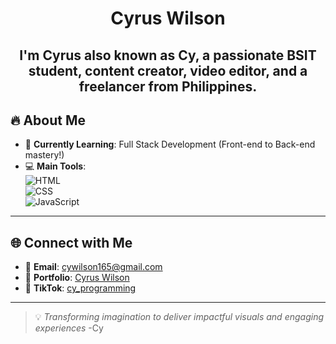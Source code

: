 <h1 align = "center">
  Cyrus Wilson
</h1> 
<h2 align = "center">
  I'm Cyrus also known as Cy, a passionate BSIT student, content creator, video editor, and a freelancer from Philippines.
</h2>

## 🔥 About Me  
- 🌱 **Currently Learning**: Full Stack Development (Front-end to Back-end mastery!)  
- 💻 **Main Tools**:  
  ![HTML](https://img.shields.io/badge/-HTML-E34F26?logo=html5&logoColor=white&style=flat)  
  ![CSS](https://img.shields.io/badge/-CSS-1572B6?logo=css3&logoColor=white&style=flat)  
  ![JavaScript](https://img.shields.io/badge/-JavaScript-F7DF1E?logo=javascript&logoColor=black&style=flat)  
---

## 🌐 Connect with Me  
- 💌 **Email**: [cywilson165@gmail.com](mailto:cywilson165@gmail.com)  
- 🌟 **Portfolio**: [Cyrus Wilson](https://cy-wilson-web-portfolio.vercel.app/)  
- 🎥 **TikTok**: [cy_programming](https://www.tiktok.com/@cy_programming?is_from_webapp=1&sender_device=pc)
---

> 💡 *Transforming imagination to deliver impactful visuals and engaging experiences* -Cy
